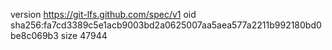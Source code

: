version https://git-lfs.github.com/spec/v1
oid sha256:fa7cd3389c5e1acb9003bd2a0625007aa5aea577a2211b992180bd0be8c069b3
size 47944
